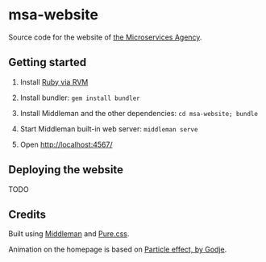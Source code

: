 
# msa-website

Source code for the website of [the Microservices Agency](http://microservices.agency).

## Getting started

1. Install [Ruby via RVM](https://rvm.io/rvm/install)

2. Install bundler: ```gem install bundler```

3. Install Middleman and the other dependencies: ```cd msa-website; bundle```

4. Start Middleman built-in web server: ```middleman serve```

5. Open [http://localhost:4567/](http://localhost:4567/)


## Deploying the website

TODO

## Credits

Built using [Middleman](https://middlemanapp.com/) and [Pure.css](purecss.io).

Animation on the homepage is based on [Particle effect, by Godje](https://codepen.io/Godje/pen/zKazNq).
